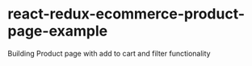 # react-redux-ecommerce-product-page-example
Building Product page with add to cart and filter functionality 
